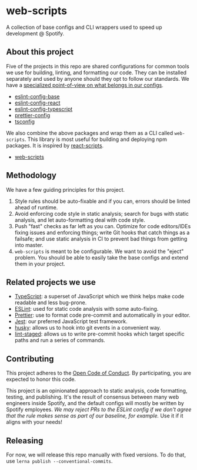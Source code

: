# web-scripts

A collection of base configs and CLI wrappers used to speed up development @ Spotify.

## About this project

Five of the projects in this repo are shared configurations for common tools we use for building, linting, and formatting our code. They can be installed separately and used by anyone should they opt to follow our standards. We have a [specialized point-of-view on what belongs in our configs](#methodology).

- [eslint-config-base](./packages/eslint-config-base)
- [eslint-config-react](./packages/eslint-config-react)
- [eslint-config-typescript](./packages/eslint-config-typescript)
- [prettier-config](./packages/prettier-config)
- [tsconfig](./packages/tsconfig)

We also combine the above packages and wrap them as a CLI called `web-scripts`. This library is most useful for building and deploying npm packages. It is inspired by [react-scripts](https://www.npmjs.com/package/react-scripts).

- [web-scripts](./packages/web-scripts)

## Methodology

We have a few guiding principles for this project.

1. Style rules should be auto-fixable and if you can, errors should be linted ahead of runtime.
2. Avoid enforcing code style in static analysis; search for bugs with static analysis, and let auto-formatting deal with code style.
3. Push "fast" checks as far left as you can. Optimize for code editors/IDEs fixing issues and enforcing things; write Git hooks
   that catch things as a failsafe; and use static analysis in CI to prevent bad things from getting into master.
4. `web-scripts` is meant to be configurable. We want to avoid the "eject" problem. You should be able to easily take the
   base configs and extend them in your project.

## Related projects we use

- [TypeScript]: a superset of JavaScript which we think helps make code readable and less bug-prone.
- [ESLint]: used for static code analysis with some auto-fixing.
- [Prettier]: use to format code pre-commit and automatically in your editor.
- [Jest]: our preferred JavaScript test framework.
- [husky]: allows us to hook into git events in a convenient way.
- [lint-staged]: allows us to write pre-commit hooks which target specific paths and run a series of commands.

## Contributing

This project adheres to the [Open Code of Conduct][code-of-conduct]. By participating, you are expected to honor this code.

This project is an opinionated approach to static analysis, code formatting, testing, and publishing. It's
the result of consensus between many web engineers inside Spotify, and the default configs will mostly be
written by Spotify employees. _We may reject PRs to the ESLint config if we don't agree that the rule
makes sense as part of our baseline, for example._ Use it if it aligns with your needs!

[eslint]: https://eslint.org/
[typescript]: https://www.typescriptlang.org/
[prettier]: https://prettier.io/
[jest]: https://jestjs.io/
[husky]: https://github.com/typicode/husky
[lint-staged]: https://github.com/okonet/lint-staged
[code-of-conduct]: https://github.com/spotify/code-of-conduct/blob/master/code-of-conduct.md

## Releasing

For now, we will release this repo manually with fixed versions. To do that, use `lerna publish --conventional-commits`.
